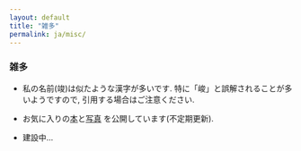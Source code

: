 ```yaml
---
layout: default
title: "雑多"
permalink: ja/misc/
---
```


### 雑多

- 私の名前(竣)は似たような漢字が多いです. 特に「峻」と誤解されることが多いようですので, 引用する場合はご注意ください.

- お気に入りの[本](/books)と[写真](/photos) を公開しています(不定期更新).

- 建設中...
